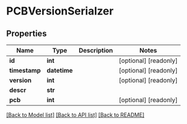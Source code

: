 # PCBVersionSerialzer

## Properties
Name | Type | Description | Notes
------------ | ------------- | ------------- | -------------
**id** | **int** |  | [optional] [readonly] 
**timestamp** | **datetime** |  | [optional] [readonly] 
**version** | **int** |  | [optional] [readonly] 
**descr** | **str** |  | 
**pcb** | **int** |  | [optional] [readonly] 

[[Back to Model list]](../README.md#documentation-for-models) [[Back to API list]](../README.md#documentation-for-api-endpoints) [[Back to README]](../README.md)


